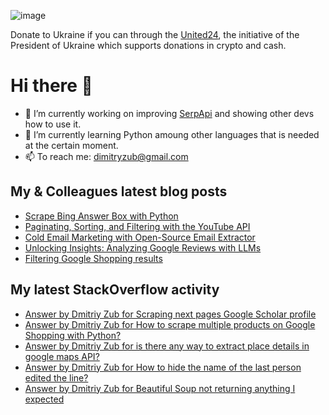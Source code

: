 ![image](https://user-images.githubusercontent.com/78694043/173765763-2ac383da-2612-45c3-b7fc-819728ab8c0d.png)

Donate to Ukraine if you can through the [United24](https://u24.gov.ua/), the initiative of the President of Ukraine which supports donations in crypto and cash.

# Hi there 👋

- 🔭 I’m currently working on improving [SerpApi](https://github.com/serpapi) and showing other devs how to use it.
- 🌱 I’m currently learning Python amoung other languages that is needed at the certain moment.
- 📫 To reach me: dimitryzub@gmail.com


## My & Сolleagues latest blog posts
<!-- BLOG-POST-LIST:START -->
- [Scrape Bing Answer Box with Python](https://serpapi.com/blog/scrape-bing-answer-box-with-python/)
- [Paginating, Sorting, and Filtering with the YouTube API](https://serpapi.com/blog/youtube-sp-filters-paginating-sorting-and-filtering-with-the-youtube-api/)
- [Cold Email Marketing with Open-Source Email Extractor](https://serpapi.com/blog/cold-email-marketing-with-open-source-email-extractor/)
- [Unlocking Insights: Analyzing Google Reviews with LLMs](https://serpapi.com/blog/google-reviews-analyzer/)
- [Filtering Google Shopping results](https://serpapi.com/blog/filtering-google-shopping-results/)
<!-- BLOG-POST-LIST:END -->

## My latest StackOverflow activity
<!-- STACKOVERFLOW:START -->
- [Answer by Dmitriy Zub for Scraping next pages Google Scholar profile](https://stackoverflow.com/questions/75879886/scraping-next-pages-google-scholar-profile/75916554#75916554)
- [Answer by Dmitriy Zub for How to scrape multiple products on Google Shopping with Python?](https://stackoverflow.com/questions/69606777/how-to-scrape-multiple-products-on-google-shopping-with-python/75742092#75742092)
- [Answer by Dmitriy Zub for is there any way to extract place details in google maps API?](https://stackoverflow.com/questions/74600323/is-there-any-way-to-extract-place-details-in-google-maps-api/74713933#74713933)
- [Answer by Dmitriy Zub for How to hide the name of the last person edited the line?](https://stackoverflow.com/questions/74258777/how-to-hide-the-name-of-the-last-person-edited-the-line/74261357#74261357)
- [Answer by Dmitriy Zub for Beautiful Soup not returning anything I expected](https://stackoverflow.com/questions/65158345/beautiful-soup-not-returning-anything-i-expected/74039427#74039427)
<!-- STACKOVERFLOW:END -->
